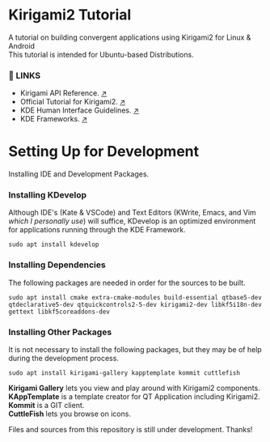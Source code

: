 # Kirigami2 Tutorial
A tutorial on building convergent applications using Kirigami2 for Linux &amp; Android <br/>
This tutorial is intended for Ubuntu-based Distributions. <br/>

### :link: LINKS
+ Kirigami API Reference. [:arrow_upper_right:](https://api.kde.org/frameworks/kirigami/html/index.html) <br/>
+ Official Tutorial for Kirigami2. [:arrow_upper_right:](https://develop.kde.org/docs/getting-started/kirigami/)<br/>
+ KDE Human Interface Guidelines. [:arrow_upper_right:](https://develop.kde.org/hig/)<br/>
+ KDE Frameworks. [:arrow_upper_right:](https://api.kde.org/frameworks/index.html)

# Setting Up for Development
Installing IDE and Development Packages.

### Installing KDevelop
Although IDE's (Kate & VSCode) and Text Editors (KWrite, Emacs, and Vim *which I personally use*) will suffice, KDevelop is an optimized environment for applications running through the KDE Framework.
```
sudo apt install kdevelop
```

### Installing Dependencies
The following packages are needed in order for the sources to be built.
```
sudo apt install cmake extra-cmake-modules build-essential qtbase5-dev qtdeclarative5-dev qtquickcontrols2-5-dev kirigami2-dev libkf5i18n-dev gettext libkf5coreaddons-dev
```
### Installing Other Packages
It is not necessary to install the following packages, but they may be of help during the development process.
```
sudo apt install kirigami-gallery kapptemplate kommit cuttlefish
```
**Kirigami Gallery** lets you view and play around with Kirigami2 components. <br/>
**KAppTemplate** is a template creator for QT Application including Kirigami2. <br/>
**Kommit** is a GIT client. <br/>
**CuttleFish** lets you browse on icons. <br/>

Files and sources from this repository is still under development. Thanks!
